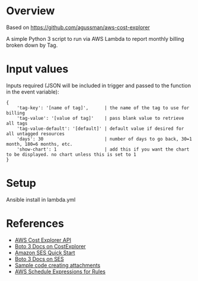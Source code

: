 # Overview

Based on https://github.com/agussman/aws-cost-explorer

A simple Python 3 script to run via AWS Lambda to report monthly billing broken down by Tag.

# Input values

Inputs required (JSON will be included in trigger and passed to the function in the event variable):
```
{
    'tag-key': '[name of tag]',      | the name of the tag to use for billing
    'tag-value': '[value of tag]'    | pass blank value to retrieve all tags
    'tag-value-default': '[default]' | default value if desired for all untagged resources
    'days': 30                       | number of days to go back, 30=1 month, 180=6 months, etc.
    'show-chart': 1                  | add this if you want the chart to be displayed. no chart unless this is set to 1
}
```

# Setup

Ansible install in lambda.yml

# References

* [AWS Cost Explorer API](https://docs.aws.amazon.com/awsaccountbilling/latest/aboutv2/cost-explorer-api.html)
* [Boto 3 Docs on CostExplorer](http://boto3.readthedocs.io/en/latest/reference/services/ce.html)
* [Amazon SES Quick Start](https://docs.aws.amazon.com/ses/latest/DeveloperGuide/quick-start.html)
* [Boto 3 Docs on SES](http://boto3.readthedocs.io/en/latest/reference/services/ses.html)
* [Sample code creating attachments](https://gist.github.com/yosemitebandit/2883593)
* [AWS Schedule Expressions for Rules](https://docs.aws.amazon.com/AmazonCloudWatch/latest/events/ScheduledEvents.html)
